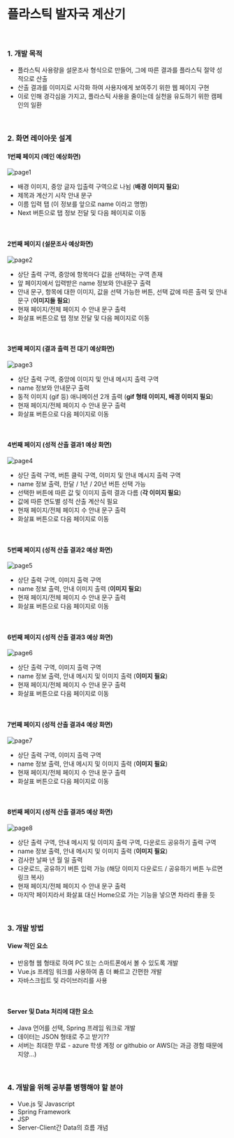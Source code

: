 # 플라스틱 발자국 계산기

<br/>

### 1. 개발 목적

* 플라스틱 사용량을 설문조사 형식으로 만들어, 그에 따른 결과를 플라스틱 절약 성적으로 산출
* 산출 결과를 이미지로 시각화 하여 사용자에게 보여주기 위한 웹 페이지 구현
* 이로 인해 경각심을 가지고, 플라스틱 사용을 줄이는데 실천을 유도하기 위한 캠페인의 일환

<br/>

### 2. 화면 레이아웃 설계

#### 1번째 페이지 (메인 예상화면)

![page1](./images/page1.png)

* 배경 이미지, 중앙 글자 입출력 구역으로 나뉨 (**배경 이미지 필요**)
* 제목과 계산기 시작 안내 문구
* 이름 입력 탭 (이 정보를 앞으로 name 이라고 명명)
* Next 버튼으로 탭 정보 전달 및 다음 페이지로 이동

<br/>

#### 2번째 페이지 (설문조사 예상화면)

![page2](./images/page2.png)

* 상단 출력 구역, 중앙에 항목마다 값을 선택하는 구역 존재
* 앞 페이지에서 입력받은 name 정보와 안내문구 출력
* 안내 문구, 항목에 대한 이미지, 값을 선택 가능한 버튼, 선택 값에 따른 출력 및 안내 문구 (**이미지들 필요**)
* 현재 페이지/전체 페이지 수 안내 문구 출력
* 화살표 버튼으로 탭 정보 전달 및 다음 페이지로 이동

<br/>

#### 3번째 페이지 (결과 출력 전 대기 예상화면)

![page3](./images/page3.png)

* 상단 출력 구역, 중앙에 이미지 및 안내 메시지 출력 구역
* name 정보와 안내문구 출력
* 동적 이미지 (gif 등) 애니메이션 2개 출력 (**gif 형태 이미지, 배경 이미지 필요**)
* 현재 페이지/전체 페이지 수 안내 문구 출력
* 화살표 버튼으로 다음 페이지로 이동

<br/>

#### 4번째 페이지 (성적 산출 결과1 예상 화면)

![page4](./images/page4.png)

* 상단 출력 구역, 버튼 클릭 구역, 이미지 및 안내 메시지 출력 구역
* name 정보 출력, 한달 / 1년 / 20년 버튼 선택 가능
* 선택한 버튼에 따른 값 및 이미지 출력 결과 다름 (**각 이미지 필요**)
* 값에 따른 연도별 성적 산출 계산식 필요
* 현재 페이지/전체 페이지 수 안내 문구 출력
* 화살표 버튼으로 다음 페이지로 이동

<br/>

#### 5번째 페이지 (성적 산출 결과2 예상 화면)

![page5](./images/page5.png)

* 상단 출력 구역, 이미지 출력 구역
* name 정보 출력, 안내 이미지 출력 (**이미지 필요**)
* 현재 페이지/전체 페이지 수 안내 문구 출력
* 화살표 버튼으로 다음 페이지로 이동

<br/>

#### 6번째 페이지 (성적 산출 결과3 예상 화면)

![page6](./images/page6.png)

* 상단 출력 구역, 이미지 출력 구역
* name 정보 출력, 안내 메시지 및 이미지 출력 (**이미지 필요**)
* 현재 페이지/전체 페이지 수 안내 문구 출력
* 화살표 버튼으로 다음 페이지로 이동

<br/>

#### 7번째 페이지 (성적 산출 결과4 예상 화면)

![page7](./images/page7.png)

* 상단 출력 구역, 이미지 출력 구역
* name 정보 출력, 안내 메시지 및 이미지 출력 (**이미지 필요**)
* 현재 페이지/전체 페이지 수 안내 문구 출력
* 화살표 버튼으로 다음 페이지로 이동

<br/>

#### 8번째 페이지 (성적 산출 결과5 예상 화면)

![page8](./images/page8.png)

* 상단 출력 구역, 안내 메시지 및 이미지 출력 구역, 다운로드 공유하기 출력 구역
* name 정보 출력, 안내 메시지 및 이미지 출력 (**이미지 필요**)
* 검사한 날짜 년 월 일 출력
* 다운로드, 공유하기 버튼 입력 가능 (해당 이미지 다운로드 / 공유하기 버튼 누르면 링크 복사)
* 현재 페이지/전체 페이지 수 안내 문구 출력
* 마지막 페이지라서 화살표 대신 Home으로 가는 기능을 넣으면 차라리 좋을 듯

<br/>

### 3. 개발 방법

#### View 적인 요소

* 반응형 웹 형태로 하여 PC 또는 스마트폰에서 볼 수 있도록 개발
* Vue.js 프레임 워크를 사용하여 좀 더 빠르고 간편한 개발
* 자바스크립트 및 라이브러리를 사용

<br/>

#### Server 및 Data 처리에 대한 요소

* Java 언어를 선택, Spring 프레임 워크로 개발
* 데이터는 JSON 형태로 주고 받기??
* 서버는 최대한 무료 - azure 학생 계정 or githubio or AWS(는 과금 경험 때문에 지양...)

<br/>

### 4. 개발을 위해 공부를 병행해야 할 분야

* Vue.js 및 Javascript
* Spring Framework
* JSP
* Server-Client간 Data의 흐름 개념
